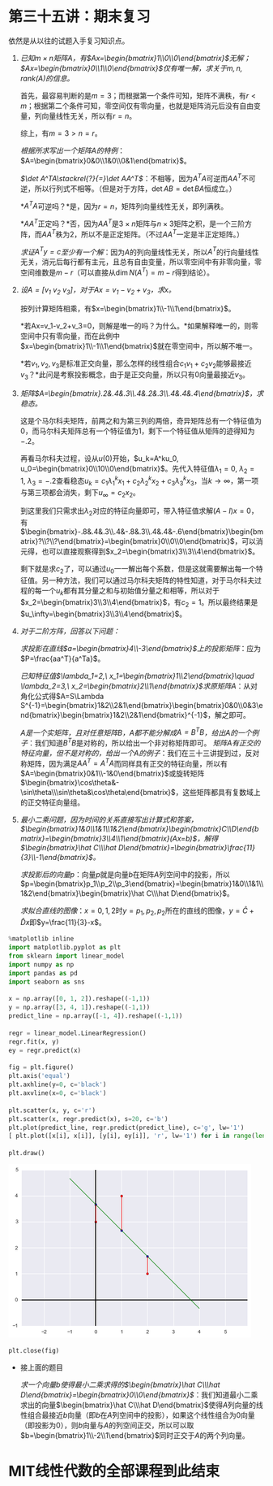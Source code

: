 
# 第三十五讲：期末复习

依然是从以往的试题入手复习知识点。

1. *已知$m\times n$矩阵$A$，有$Ax=\begin{bmatrix}1\\0\\0\end{bmatrix}$无解；$Ax=\begin{bmatrix}0\\1\\0\end{bmatrix}$仅有唯一解，求关于$m,n,rank(A)$的信息。*

    首先，最容易判断的是$m=3$；而根据第一个条件可知，矩阵不满秩，有$r<m$；根据第二个条件可知，零空间仅有零向量，也就是矩阵消元后没有自由变量，列向量线性无关，所以有$r=n$。
     
    综上，有$m=3>n=r$。
     
    *根据所求写出一个矩阵$A$的特例*：$A=\begin{bmatrix}0&0\\1&0\\0&1\end{bmatrix}$。
     
    *$\det A^TA\stackrel{?}{=}\det AA^T$*：不相等，因为$A^TA$可逆而$AA^T$不可逆，所以行列式不相等。（但是对于方阵，$\det AB=\det BA$恒成立。）
     
    *$A^TA$可逆吗？*是，因为$r=n$，矩阵列向量线性无关，即列满秩。
     
    *$AA^T$正定吗？*否，因为$AA^T$是$3\times n$矩阵与$n\times 3$矩阵之积，是一个三阶方阵，而$AA^T$秩为$2$，所以不是正定矩阵。（不过$AA^T$一定是半正定矩阵。）
     
    *求证$A^Ty=c$至少有一个解*：因为$A$的列向量线性无关，所以$A^T$的行向量线性无关，消元后每行都有主元，且总有自由变量，所以零空间中有非零向量，零空间维数是$m-r$（可以直接从$\dim N\left(A^T\right)=m-r$得到结论）。

2. *设$A=\Bigg[v_1\ v_2\ v_3\Bigg]$，对于$Ax=v_1-v_2+v_3$，求$x$。*
    
    按列计算矩阵相乘，有$x=\begin{bmatrix}1\\-1\\1\end{bmatrix}$。
    
    *若Ax=v_1-v_2+v_3=0，则解是唯一的吗？为什么。*如果解释唯一的，则零空间中只有零向量，而在此例中$x=\begin{bmatrix}1\\-1\\1\end{bmatrix}$就在零空间中，所以解不唯一。
    
    *若$v_1,v_2,v_3$是标准正交向量，那么怎样的线性组合$c_1v_1+c_2v_2$能够最接近$v_3$？*此问是考察投影概念，由于是正交向量，所以只有$0$向量最接近$v_3$。
    
3. *矩阵$A=\begin{bmatrix}.2&.4&.3\\.4&.2&.3\\.4&.4&.4\end{bmatrix}$，求稳态。*

    这是个马尔科夫矩阵，前两之和为第三列的两倍，奇异矩阵总有一个特征值为$0$，而马尔科夫矩阵总有一个特征值为$1$，剩下一个特征值从矩阵的迹得知为$-.2$。
    
    再看马尔科夫过程，设从$u(0)$开始，$u_k=A^ku_0, u_0=\begin{bmatrix}0\\10\\0\end{bmatrix}$。先代入特征值$\lambda_1=0,\ \lambda_2=1,\ \lambda_3=-.2$查看稳态$u_k=c_1\lambda_1^kx_1+c_2\lambda_2^kx_2+c_3\lambda_3^kx_3$，当$k\to\infty$，第一项与第三项都会消失，剩下$u_\infty=c_2x_2$。
    
    到这里我们只需求出$\lambda_2$对应的特征向量即可，带入特征值求解$(A-I)x=0$，有$\begin{bmatrix}-.8&.4&.3\\.4&-.8&.3\\.4&.4&-.6\end{bmatrix}\begin{bmatrix}?\\?\\?\end{bmatrix}=\begin{bmatrix}0\\0\\0\end{bmatrix}$，可以消元得，也可以直接观察得到$x_2=\begin{bmatrix}3\\3\\4\end{bmatrix}$。
    
    剩下就是求$c_2$了，可以通过$u_0$一一解出每个系数，但是这就需要解出每一个特征值。另一种方法，我们可以通过马尔科夫矩阵的特性知道，对于马尔科夫过程的每一个$u_k$都有其分量之和与初始值分量之和相等，所以对于$x_2=\begin{bmatrix}3\\3\\4\end{bmatrix}$，有$c_2=1$。所以最终结果是$u_\infty=\begin{bmatrix}3\\3\\4\end{bmatrix}$。

4. *对于二阶方阵，回答以下问题：*
    
    *求投影在直线$a=\begin{bmatrix}4\\-3\end{bmatrix}$上的投影矩阵*：应为$P=\frac{aa^T}{a^Ta}$。
    
    *已知特征值$\lambda_1=2,\ x_1=\begin{bmatrix}1\\2\end{bmatrix}\quad \lambda_2=3,\ x_2=\begin{bmatrix}2\\1\end{bmatrix}$求原矩阵$A$*：从对角化公式得$A=S\Lambda S^{-1}=\begin{bmatrix}1&2\\2&1\end{bmatrix}\begin{bmatrix}0&0\\0&3\end{bmatrix}\begin{bmatrix}1&2\\2&1\end{bmatrix}^{-1}$，解之即可。
    
    *$A$是一个实矩阵，且对任意矩阵$B$，$A$都不能分解成$A=B^TB$，给出$A$的一个例子*：我们知道$B^TB$是对称的，所以给出一个非对称矩阵即可。
    *矩阵$A$有正交的特征向量，但不是对称的，给出一个$A$的例子*：我们在三十三讲提到过，反对称矩阵，因为满足$AA^T=A^TA$而同样具有正交的特征向量，所以有$A=\begin{bmatrix}0&1\\-1&0\end{bmatrix}$或旋转矩阵$\begin{bmatrix}\cos\theta&-\sin\theta\\\sin\theta&\cos\theta\end{bmatrix}$，这些矩阵都具有复数域上的正交特征向量组。
    
5. *最小二乘问题，因为时间的关系直接写出计算式和答案，$\begin{bmatrix}1&0\\1&1\\1&2\end{bmatrix}\begin{bmatrix}C\\D\end{bmatrix}=\begin{bmatrix}3\\4\\1\end{bmatrix}(Ax=b)$，解得$\begin{bmatrix}\hat C\\\hat D\end{bmatrix}=\begin{bmatrix}\frac{11}{3}\\-1\end{bmatrix}$。*

    *求投影后的向量$p$*：向量$p$就是向量$b$在矩阵$A$列空间中的投影，所以$p=\begin{bmatrix}p_1\\p_2\\p_3\end{bmatrix}=\begin{bmatrix}1&0\\1&1\\1&2\end{bmatrix}\begin{bmatrix}\hat C\\\hat D\end{bmatrix}$。
    
    *求拟合直线的图像*：$x=0,1,2$时$y=p_1,p_2,p_2$所在的直线的图像，$y=\hat C+\hat Dx$即$y=\frac{11}{3}-x$。


```python
%matplotlib inline
import matplotlib.pyplot as plt
from sklearn import linear_model
import numpy as np
import pandas as pd
import seaborn as sns

x = np.array([0, 1, 2]).reshape((-1,1))
y = np.array([3, 4, 1]).reshape((-1,1))
predict_line = np.array([-1, 4]).reshape((-1,1))

regr = linear_model.LinearRegression()
regr.fit(x, y)
ey = regr.predict(x)

fig = plt.figure()
plt.axis('equal')
plt.axhline(y=0, c='black')
plt.axvline(x=0, c='black')

plt.scatter(x, y, c='r')
plt.scatter(x, regr.predict(x), s=20, c='b')
plt.plot(predict_line, regr.predict(predict_line), c='g', lw='1')
[ plt.plot([x[i], x[i]], [y[i], ey[i]], 'r', lw='1') for i in range(len(x))]

plt.draw()
```


![png](img/chapter35_1_0.png)



```python
plt.close(fig)
```

* 接上面的题目

    *求一个向量$b$使得最小二乘求得的$\begin{bmatrix}\hat C\\\hat D\end{bmatrix}=\begin{bmatrix}0\\0\end{bmatrix}$*：我们知道最小二乘求出的向量$\begin{bmatrix}\hat C\\\hat D\end{bmatrix}$使得$A$列向量的线性组合最接近$b$向量（即$b$在$A$列空间中的投影），如果这个线性组合为$0$向量（即投影为$0$），则$b$向量与$A$的列空间正交，所以可以取$b=\begin{bmatrix}1\\-2\\1\end{bmatrix}$同时正交于$A$的两个列向量。

# MIT线性代数的全部课程到此结束
